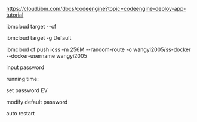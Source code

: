 
https://cloud.ibm.com/docs/codeengine?topic=codeengine-deploy-app-tutorial

ibmcloud target --cf

ibmcloud target -g Default

ibmcloud cf push icss -m 256M --random-route -o wangyi2005/ss-docker --docker-username wangyi2005

input password

running time:

set password EV

modify default password

auto restart










